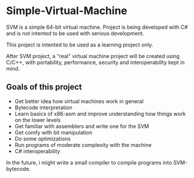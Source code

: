 # Simple-Virtual-Machine
SVM is a simple 64-bit virtual machine.
Project is being developed with C# and is not intented to be 
used with serious development. 

This project is intented to be used as a learning project only.

After SVM project, a "real" virtual machine project will be created using C/C++, with
portability, performance, security and interoperability kept in mind.

## Goals of this project
  - Get better idea how virtual machines work in general
  - Bytecode interpretation
  - Learn basics of x86-asm and improve understanding how things work on the lower levels  
  - Get familiar with assemblers and write one for the SVM
  - Get comfy with bit manipulation
  - Do some optimizations
  - Run programs of moderate complexity with the machine
  - C# interoperability

In the future, i might write a small compiler to compile programs into SVM-bytecode.
